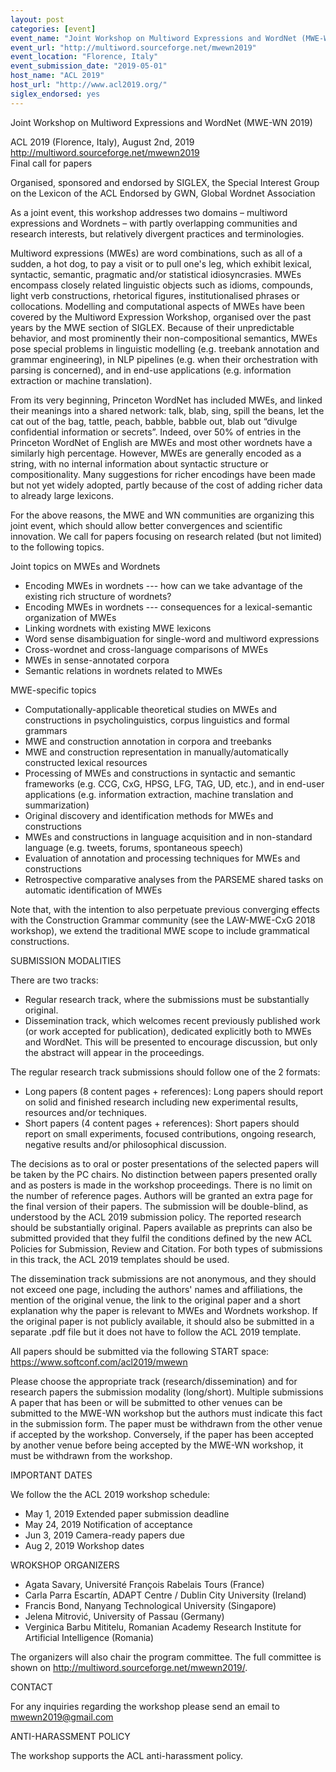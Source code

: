 ```yaml
---
layout: post
categories: [event]
event_name: "Joint Workshop on Multiword Expressions and WordNet (MWE-WN 2019)"
event_url: "http://multiword.sourceforge.net/mwewn2019"
event_location: "Florence, Italy"
event_submission_date: "2019-05-01"
host_name: "ACL 2019"
host_url: "http://www.acl2019.org/"
siglex_endorsed: yes
---
```

Joint Workshop on Multiword Expressions and WordNet (MWE-WN 2019)

ACL 2019 (Florence, Italy), August 2nd, 2019  
<http://multiword.sourceforge.net/mwewn2019>   
Final call for papers

Organised, sponsored and endorsed by SIGLEX, the Special Interest Group on the Lexicon of the ACL
Endorsed by GWN, Global Wordnet Association

As a joint event, this workshop  addresses two domains – multiword expressions and Wordnets – with partly overlapping communities and research interests, but relatively divergent practices and terminologies.

Multiword expressions (MWEs) are word combinations, such as all of a sudden, a hot dog, to pay a visit or to pull one's leg, which exhibit lexical, syntactic, semantic, pragmatic and/or statistical idiosyncrasies. MWEs encompass closely related linguistic objects such as idioms, compounds, light verb constructions, rhetorical figures, institutionalised phrases or collocations. Modelling and computational aspects of MWEs have been covered by the Multiword Expression Workshop, organised over the past years by the MWE section of SIGLEX. Because of their unpredictable behavior, and most prominently their non-compositional semantics, MWEs pose special problems in linguistic modelling (e.g. treebank annotation and grammar engineering), in NLP pipelines (e.g. when their orchestration with parsing is concerned), and in end-use applications (e.g. information extraction or machine translation).

From its very beginning, Princeton WordNet has included MWEs, and linked their meanings into a shared network: talk, blab, sing, spill the beans, let the cat out of the bag, tattle, peach, babble, babble out, blab out “divulge confidential information or secrets”. Indeed, over 50% of entries in the Princeton WordNet of English are MWEs and most other wordnets have a similarly high percentage. However, MWEs are generally encoded as a string, with no internal information about syntactic structure or compositionality.  Many suggestions for richer encodings have been made but not yet widely adopted, partly because of the cost of adding richer data to already large lexicons.    

For the above reasons, the MWE and WN communities are organizing this joint event, which should allow better convergences and scientific innovation. We call for papers focusing on research related (but not limited) to the following topics. 

Joint topics on MWEs and Wordnets
 * Encoding MWEs in wordnets --- how can we take advantage of the existing rich structure of wordnets?
 * Encoding MWEs in wordnets --- consequences for a lexical-semantic organization of MWEs
 * Linking wordnets with existing MWE lexicons
 * Word sense disambiguation for single-word and multiword expressions 
 * Cross-wordnet and cross-language comparisons of MWEs
 * MWEs in sense-annotated corpora
 * Semantic relations in wordnets related to MWEs

MWE-specific topics
 * Computationally-applicable theoretical studies on MWEs and constructions in psycholinguistics, corpus linguistics and formal grammars
 * MWE and construction annotation in corpora and treebanks
 * MWE and construction representation in manually/automatically constructed lexical resources
 * Processing of MWEs and constructions in syntactic and semantic frameworks (e.g. CCG, CxG, HPSG, LFG, TAG, UD, etc.), and in end-user applications (e.g. information extraction, machine translation and summarization)
 * Original discovery and identification methods for MWEs and constructions
 * MWEs and constructions in language acquisition and in non-standard language (e.g. tweets, forums, spontaneous speech)
 * Evaluation of annotation and processing techniques for MWEs and constructions 
 * Retrospective comparative analyses from the PARSEME shared tasks on automatic identification of MWEs

Note that, with the intention to also perpetuate previous converging effects with the Construction Grammar community (see the LAW-MWE-CxG 2018 workshop), we extend the traditional MWE scope to include grammatical constructions.

SUBMISSION MODALITIES

There are two tracks:
 * Regular research track, where the submissions must be substantially original.
 * Dissemination track, which welcomes recent previously published work (or work accepted for publication), dedicated explicitly both to MWEs and WordNet.   This will be presented to encourage discussion, but only the abstract will appear in the proceedings.

The regular research track submissions should follow one of the 2 formats:
 * Long papers (8 content pages + references): Long papers should report on solid and finished research including new experimental results, resources and/or techniques.
 * Short papers (4 content pages + references): Short papers should report on small experiments, focused contributions, ongoing research, negative results and/or philosophical discussion. 

The decisions as to oral or poster presentations of the selected papers will be taken by the PC chairs. No distinction between papers presented orally and as posters is made in the workshop proceedings. There is no limit on the number of reference pages. Authors will be granted an extra page for the final version of their papers. The submission will be double-blind, as understood by the ACL 2019 submission policy. The reported research should be substantially original. Papers available as preprints can also be submitted provided that they fulfil the conditions defined by the new ACL Policies for Submission, Review and Citation. For both types of submissions in this track, the ACL 2019 templates should be used. 

The dissemination track submissions are not anonymous, and they should not exceed one page, including the authors' names and affiliations, the mention of the original venue, the link to the original paper and a short explanation why the paper is relevant to MWEs and Wordnets workshop. If the original paper is not publicly available, it should also be submitted in a separate .pdf file but it does not have to follow the ACL 2019 template.

All papers should be submitted via the following START space: https://www.softconf.com/acl2019/mwewn

Please choose the appropriate track (research/dissemination) and for research papers the submission modality (long/short).
Multiple submissions
A paper that has been or will be submitted to other venues can be submitted to the MWE-WN workshop but the authors must indicate this fact in the submission form. The paper must be withdrawn from the other venue if accepted by the workshop. Conversely, if the paper has been accepted by another venue before being accepted by the MWE-WN workshop, it must be withdrawn from the workshop.

IMPORTANT DATES

We follow the the ACL 2019 workshop schedule: 
 * May 1, 2019 	Extended paper submission deadline
 * May 24, 2019	Notification of acceptance
 * Jun 3, 2019	Camera-ready papers due
 * Aug 2, 2019	Workshop dates

WROKSHOP ORGANIZERS

 * Agata Savary, Université François Rabelais Tours (France)
 * Carla Parra Escartín, ADAPT Centre / Dublin City University (Ireland)
 * Francis Bond, Nanyang Technological University (Singapore)
 * Jelena Mitrović, University of Passau (Germany)
 * Verginica Barbu Mititelu, Romanian Academy Research Institute for Artificial Intelligence (Romania)

The organizers will also chair the program committee.  The full committee is shown on http://multiword.sourceforge.net/mwewn2019/.

CONTACT

For any inquiries regarding the workshop please send an email to mwewn2019@gmail.com 

ANTI-HARASSMENT POLICY

The workshop supports the ACL anti-harassment policy.


